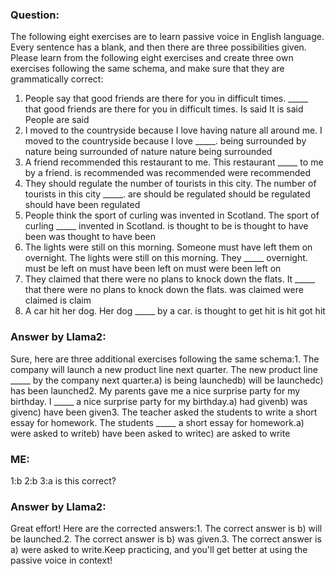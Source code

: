 ### Question:

The following eight exercises are to learn passive voice in English language. Every sentence has a blank, and then there are three possibilities given. Please learn from the following eight exercises and create three own exercises following the same schema, and make sure that they are grammatically correct: 
1. People say that good friends are there for you in difficult times. _____ that good friends are there for you in difficult times.
Is said
It is said
People are said
2. I moved to the countryside because I love having nature all around me. I moved to the countryside because I love _____.
being surrounded by nature
being surrounded of nature
nature being surrounded
3. A friend recommended this restaurant to me. This restaurant _____ to me by a friend.
is recommended
was recommended
were recommended
4. They should regulate the number of tourists in this city. The number of tourists in this city _____.
are should be regulated
should be regulated
should have been regulated
5. People think the sport of curling was invented in Scotland. The sport of curling _____ invented in Scotland.
is thought to be
is thought to have been
was thought to have been
6. The lights were still on this morning. Someone must have left them on overnight. The lights were still on this morning. They _____ overnight.
must be left on
must have been left on
must were been left on
7. They claimed that there were no plans to knock down the flats. It _____ that there were no plans to knock down the flats.
was claimed
were claimed
is claim
8. A car hit her dog. Her dog _____ by a car.
is thought to get hit
is hit
got hit

### Answer by Llama2:

Sure, here are three additional exercises following the same schema:1. The company will launch a new product line next quarter. The new product line _____ by the company next quarter.a) is being launchedb) will be launchedc) has been launched2. My parents gave me a nice surprise party for my birthday. I _____ a nice surprise party for my birthday.a) had givenb) was givenc) have been given3. The teacher asked the students to write a short essay for homework. The students _____ a short essay for homework.a) were asked to writeb) have been asked to writec) are asked to write

### ME:

1:b
2:b
3:a
is this correct?

### Answer by Llama2:

Great effort! Here are the corrected answers:1. The correct answer is b) will be launched.2. The correct answer is b) was given.3. The correct answer is a) were asked to write.Keep practicing, and you'll get better at using the passive voice in context!